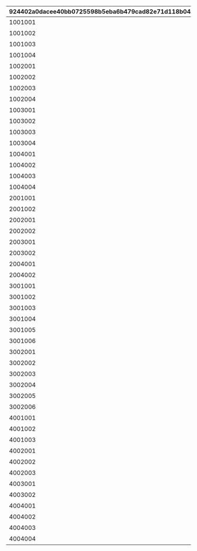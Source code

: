 |924402a0dacee40bb0725598b5eba6b479cad82e71d118b041dbd52c0a256c99|5fe506336ad2c6ca9e298b2d7899dd82728f85269603d197f17f4b24af9ee1e4|14e089c3487ec09c50a41c979fa232fd44d872b7341e46007e530decb181e5eb|ecda680d84f0d43fa15e72c930979a3281c645af3b650a7b6c649b097eac6365|8e8a4259936b6619a641e31f499ce16a2825be2bbf592b19582d48cf57295dee|
| --- | --- | --- | --- | --- |
|1001001|リマのインタビュー|1|20021103|1|
|1001002|キャルのインタビュー|2|20021103|1|
|1001003|タマキのインタビュー|3|20021103|1|
|1001004|トモのインタビュー|4|20021103|1|
|1002001|クリスティーナ・アキノのインタビュー|5|20021105|1|
|1002002|シオリ・キョウカのインタビュー|6|20021105|1|
|1002003|ぺコリーヌのインタビュー|7|20021105|1|
|1002004|モニカのインタビュー|8|20021105|1|
|1003001|アユミのインタビュー|9|20021109|1|
|1003002|リンのインタビュー|10|20021109|1|
|1003003|ミソギのインタビュー|11|20021109|1|
|1003004|ジュンのインタビュー|12|20021109|1|
|1004001|ミミのインタビュー|13|20021113|1|
|1004002|スズメのインタビュー|14|20021113|1|
|1004003|ユカリのインタビュー|15|20021113|1|
|1004004|マツリのインタビュー|16|20021113|1|
|2001001|1区レース開始前|17|20021102|1|
|2001002|1区レース終了後|18|20021103|1|
|2002001|2区レース開始前|19|20021105|1|
|2002002|2区レース終了後|20|20021105|1|
|2003001|3区レース開始前|21|20021107|1|
|2003002|3区レース終了後|22|20021109|1|
|2004001|4区レース開始前|23|20021109|1|
|2004002|4区レース終了後|24|20021113|1|
|3001001|美食殿ギルド紹介|25|20021102|1|
|3001002|王宮騎士団ギルド紹介|26|20021102|1|
|3001003|リトルリリカルギルド紹介|27|20021102|1|
|3001004|ヴァイスフリューゲルギルド紹介|28|20021102|1|
|3001005|メルクリウス財団ギルド紹介|29|20021102|1|
|3001006|エリザベスパークギルド紹介|30|20021102|1|
|3002001|美食殿レース感想|31|20021115|1|
|3002002|王宮騎士団レース感想|32|20021115|1|
|3002003|リトルリリカルレース感想|33|20021115|1|
|3002004|ヴァイスフリューゲルレース感想|34|20021115|1|
|3002005|メルクリウス財団レース感想|35|20021115|1|
|3002006|エリザベスパークレース感想|36|20021115|1|
|4001001|1区ハイライト　１|37|20021103|1|
|4001002|1区ハイライト　２|38|20021103|1|
|4001003|1区ハイライト　３|39|20021103|1|
|4002001|2区ハイライト　１|40|20021105|1|
|4002002|2区ハイライト　２|41|20021105|1|
|4002003|2区ハイライト　３|42|20021105|1|
|4003001|3区ハイライト　１|43|20021107|1|
|4003002|3区ハイライト　２|44|20021107|1|
|4004001|4区ハイライト　１|45|20021109|1|
|4004002|4区ハイライト　２|46|20021111|1|
|4004003|4区ハイライト　３|47|20021111|1|
|4004004|4区ハイライト　４|48|20021113|1|